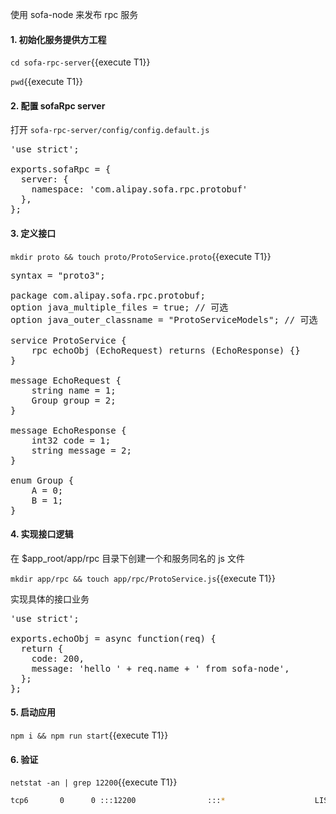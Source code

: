 使用 sofa-node 来发布 rpc 服务

#### 1. 初始化服务提供方工程

`cd sofa-rpc-server`{{execute T1}}

`pwd`{{execute T1}}

#### 2. 配置 sofaRpc server

打开 `sofa-rpc-server/config/config.default.js`

<pre class="file" data-filename="sofa-rpc-server/config/config.default.js"  data-target="replace">
'use strict';

exports.sofaRpc = {
  server: {
    namespace: 'com.alipay.sofa.rpc.protobuf'
  },
};
</pre>

#### 3. 定义接口

`mkdir proto && touch proto/ProtoService.proto`{{execute T1}}

<pre class="file" data-filename="sofa-rpc-server/proto/ProtoService.proto" data-target="replace">
syntax = "proto3";

package com.alipay.sofa.rpc.protobuf;
option java_multiple_files = true; // 可选
option java_outer_classname = "ProtoServiceModels"; // 可选

service ProtoService {
    rpc echoObj (EchoRequest) returns (EchoResponse) {}
}

message EchoRequest {
    string name = 1;
    Group group = 2;
}

message EchoResponse {
    int32 code = 1;
    string message = 2;
}

enum Group {
    A = 0;
    B = 1;
}
</pre>

#### 4. 实现接口逻辑

在 $app_root/app/rpc 目录下创建一个和服务同名的 js 文件

`mkdir app/rpc && touch app/rpc/ProtoService.js`{{execute T1}}

实现具体的接口业务

<pre class="file" data-filename="sofa-rpc-server/app/rpc/ProtoService.js" data-target="replace">
'use strict';

exports.echoObj = async function(req) {
  return {
    code: 200,
    message: 'hello ' + req.name + ' from sofa-node',
  };
};
</pre>

#### 5. 启动应用

`npm i && npm run start`{{execute T1}}

#### 6. 验证

`netstat -an | grep 12200`{{execute T1}}

```bash
tcp6       0      0 :::12200                :::*                    LISTEN
```
